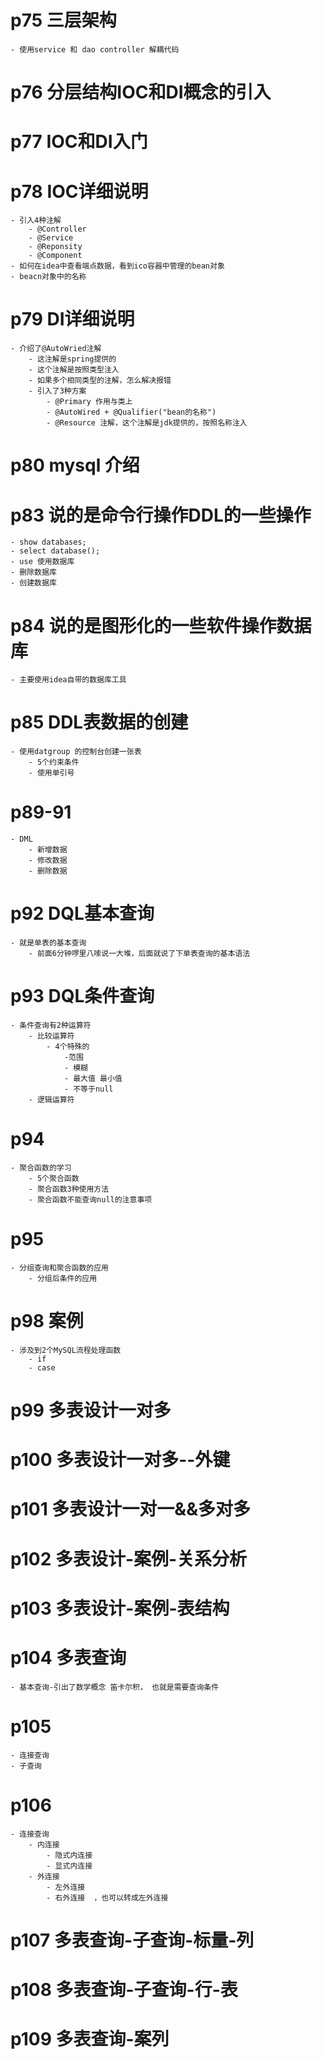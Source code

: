 # p75 三层架构
    - 使用service 和 dao controller 解耦代码
# p76 分层结构IOC和DI概念的引入

# p77 IOC和DI入门

# p78 IOC详细说明
    - 引入4种注解
        - @Controller
        - @Service
        - @Reponsity
        - @Component
    - 如何在idea中查看端点数据，看到ico容器中管理的bean对象
    - beacn对象中的名称

# p79 DI详细说明
    - 介绍了@AutoWried注解
        - 这注解是spring提供的
        - 这个注解是按照类型注入
        - 如果多个相同类型的注解，怎么解决报错
        - 引入了3种方案
            - @Primary 作用与类上
            - @AutoWired + @Qualifier("bean的名称")
            - @Resource 注解，这个注解是jdk提供的，按照名称注入

# p80 mysql 介绍

# p83 说的是命令行操作DDL的一些操作
    - show databases;
    - select database();
    - use 使用数据库
    - 删除数据库
    - 创建数据库

# p84 说的是图形化的一些软件操作数据库
    - 主要使用idea自带的数据库工具

# p85 DDL表数据的创建
    - 使用datgroup 的控制台创建一张表
        - 5个约束条件
        - 使用单引号

# p89-91
    - DML
        - 新增数据
        - 修改数据
        - 删除数据

# p92 DQL基本查询
    - 就是单表的基本查询
        - 前面6分钟啰里八嗦说一大堆，后面就说了下单表查询的基本语法

# p93 DQL条件查询
    - 条件查询有2种运算符
        - 比较运算符
            - 4个特殊的
                -范围
                - 模糊
                - 最大值 最小值
                - 不等于null
        - 逻辑运算符

# p94
    - 聚合函数的学习
        - 5个聚合函数
        - 聚合函数3种使用方法
        - 聚合函数不能查询null的注意事项

# p95
    - 分组查询和聚合函数的应用
        - 分组后条件的应用

# p98 案例
    - 涉及到2个MySQL流程处理函数
        - if
        - case 
# p99 多表设计一对多

# p100 多表设计一对多--外键

# p101 多表设计一对一&&多对多

# p102 多表设计-案例-关系分析

# p103 多表设计-案例-表结构

# p104 多表查询
    - 基本查询-引出了数学概念 笛卡尔积， 也就是需要查询条件

# p105
    - 连接查询
    - 子查询

# p106
    - 连接查询
        - 内连接
            - 隐式内连接
            - 显式内连接
        - 外连接
            - 左外连接
            - 右外连接  ，也可以转成左外连接

# p107 多表查询-子查询-标量-列

# p108 多表查询-子查询-行-表

# p109 多表查询-案列